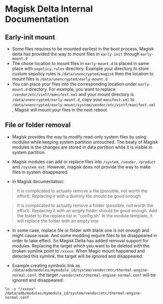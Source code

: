 # Magisk Delta Internal Documentation

## Early-init mount

- Some files requires to be mounted earliest in the boot process, Magisk delta has provided the way to mount files in `early-init` through `early-mount.d`
- The chose location to mount files in `early-mount.d` is placed in same place with `sepolicy.rules` directory. Example your directory to store custom sepolicy rules is `/data/unencrypted/magisk` then the location to mount files is `/data/unencrypted/early-mount.d`
- You can place your files into the corresponding location under `early-mount.d` directory. For example, you want to replace `/vendor/etc/vintf/manifest.xml` and your mount directory is `/data/unencrypted/early-mount.d`, copy your `manifest.xml` to `/data/unencrypted/early-mount/system/vendor/etc/vintf/manifest.xml` , Magisk will mount your files in the next reboot​

## File or folder removal

- Magisk provides the way to modify read-only system files by using modules while keeping system partition untouched. The beaty of Magisk modules is the changes are stored in data partition while it is visible in system partition. 

- Magisk modules can add or replace files into `/system`, `/vendor`, `/product` and `/system_ext`. However, magisk does not provide the way to make files in system disappeared.

- In Magisk documentation:

> It is complicated to actually remove a file (possible, not worth the effort). Replacing it with a dummy file should be good enough

> It is complicated to actually remove a folder (possible, not worth the effort). Replacing it with an empty folder should be good enough. Add the folder to the replace list in "config.sh" in the module template, it will replace the folder with an empty one

- In some case, replace file or folder with blank one is not enough and might cause issue. And some modding require files to be disappeared in order to take effect. So Magisk Delta has added removal support for modules. Replacing the target which you want to be deleted with the broken symlink point to `/xxxxx`. When Magic mount happened and detected this symlink, the target will be ignored and disappeared.

- Example creating symbolic link as `/data/adb/modules/mymodule_id/system/vendor/etc/thermal-engine-normal.conf`, the target `/vendor/etc/thermal-engine-normal.conf` will be ignored and disappeared:

```
ln -s "/xxxxx" /data/adb/modules/mymodule_id/system/vendor/etc/thermal-engine-normal.conf
```
